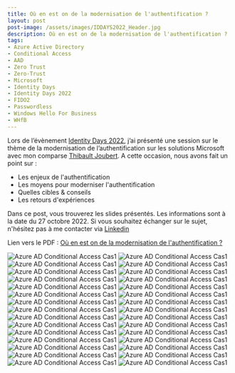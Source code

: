 ```yaml
---
title: Où en est on de la modernisation de l'authentification ?
layout: post
post-image: /assets/images/IDDAYS2022_Header.jpg
description: Où en est on de la modernisation de l'authentification ?
tags:
- Azure Active Directory
- Conditional Access
- AAD
- Zero Trust
- Zero-Trust
- Microsoft
- Identity Days
- Identity Days 2022
- FIDO2
- Passwordless
- Windows Hello For Business
- WHfB
---
```


Lors de l’évènement [Identity Days 2022](https://identitydays.com/), j’ai présenté une session sur le thème de la modernisation de l’authentification sur les solutions Microsoft avec mon comparse [Thibault Joubert](https://www.linkedin.com/in/thijoubert/).
A cette occasion, nous avons fait un point sur :
* Les enjeux de l'authentification
* Les moyens pour moderniser l'authentification
* Quelles cibles & conseils
* Les retours d'expériences

Dans ce post, vous trouverez les slides présentés. Les informations sont à la date du 27 octobre 2022.
Si vous souhaitez échanger sur le sujet, n'hésitez pas à me contacter via [Linkedin](https://www.linkedin.com/in/julien-rousson-996a8b/)

Lien vers le PDF : [Où en est on de la modernisation de l'authentification ?](/assets/images/IDDays2022_Modernisation_authentification.pdf)

![Azure AD Conditional Access Cas1](/assets/images/IDDAYS202201.png)
![Azure AD Conditional Access Cas1](/assets/images/IDDAYS202202.png)
![Azure AD Conditional Access Cas1](/assets/images/IDDAYS202203.png)
![Azure AD Conditional Access Cas1](/assets/images/IDDAYS202204.png)
![Azure AD Conditional Access Cas1](/assets/images/IDDAYS202205.png)
![Azure AD Conditional Access Cas1](/assets/images/IDDAYS202206.png)
![Azure AD Conditional Access Cas1](/assets/images/IDDAYS202207.png)
![Azure AD Conditional Access Cas1](/assets/images/IDDAYS202208.png)
![Azure AD Conditional Access Cas1](/assets/images/IDDAYS202209.png)
![Azure AD Conditional Access Cas1](/assets/images/IDDAYS202210.png)
![Azure AD Conditional Access Cas1](/assets/images/IDDAYS202211.png)
![Azure AD Conditional Access Cas1](/assets/images/IDDAYS202212.png)
![Azure AD Conditional Access Cas1](/assets/images/IDDAYS202213.png)
![Azure AD Conditional Access Cas1](/assets/images/IDDAYS202214.png)
![Azure AD Conditional Access Cas1](/assets/images/IDDAYS202215.png)
![Azure AD Conditional Access Cas1](/assets/images/IDDAYS202216.png)
![Azure AD Conditional Access Cas1](/assets/images/IDDAYS202217.png)
![Azure AD Conditional Access Cas1](/assets/images/IDDAYS202218.png)
![Azure AD Conditional Access Cas1](/assets/images/IDDAYS202219.png)
![Azure AD Conditional Access Cas1](/assets/images/IDDAYS202220.png)
![Azure AD Conditional Access Cas1](/assets/images/IDDAYS202221.png)
![Azure AD Conditional Access Cas1](/assets/images/IDDAYS202222.png)
![Azure AD Conditional Access Cas1](/assets/images/IDDAYS202223.png)
![Azure AD Conditional Access Cas1](/assets/images/IDDAYS202224.png)
![Azure AD Conditional Access Cas1](/assets/images/IDDAYS202225.png)
![Azure AD Conditional Access Cas1](/assets/images/IDDAYS202226.png)
![Azure AD Conditional Access Cas1](/assets/images/IDDAYS202227.png)
![Azure AD Conditional Access Cas1](/assets/images/IDDAYS202228.png)
![Azure AD Conditional Access Cas1](/assets/images/IDDAYS202229.png)
![Azure AD Conditional Access Cas1](/assets/images/IDDAYS202230.png)
